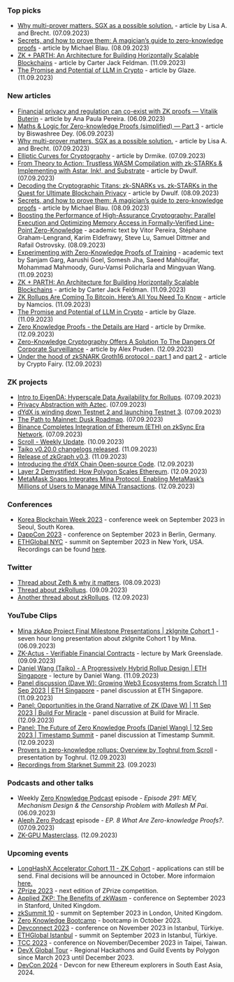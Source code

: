 ### Top picks
* [Why multi-prover matters. SGX as a possible solution.](https://taiko.mirror.xyz/Kx1Mp4WJjd83K1KDEwp1pM7xi9QmpSahxJg3S_N7NE4) - article by Lisa A. and Brecht. (07.09.2023)
* [Secrets, and how to prove them: A magician’s guide to zero-knowledge proofs](https://a16zcrypto.com/posts/article/a-magicians-guide-to-zero-knowledge-proofs/) - article by Michael Blau. (08.09.2023)
* [ZK + PARTH: An Architecture for Building Horizontally Scalable Blockchains](https://qedprotocol.com/blog/posts/an-architecture-for-horizontally-scalable-blockchains/) - article by Carter Jack Feldman. (11.09.2023)
* [The Promise and Potential of LLM in Crypto](https://hackernoon.com/the-promise-and-potential-of-llm-in-crypto) - article by Glaze. (11.09.2023)

### New articles 
* [Financial privacy and regulation can co-exist with ZK proofs — Vitalik Buterin](https://cointelegraph.com/news/financial-privacy-regulation-can-coexist-zk-proofs-vitalik-buterin) - article by Ana Paula Pereira. (06.09.2023)
* [Maths & Logic for Zero-knowledge Proofs (simplified) — Part 3](https://medium.com/@biswashreedey/maths-logic-for-zero-knowledge-proofs-simplified-part-3-23e20efa216) - article by Biswashree Dey. (06.09.2023)
* [Why multi-prover matters. SGX as a possible solution.](https://taiko.mirror.xyz/Kx1Mp4WJjd83K1KDEwp1pM7xi9QmpSahxJg3S_N7NE4) - article by Lisa A. and Brecht. (07.09.2023)
* [Elliptic Curves for Cryptography](https://medium.com/@eresrch/elliptic-curves-for-cryptography-70ba9bdf152c) - article by Drmike. (07.09.2023)
* [From Theory to Action: Trustless WASM Compilation with zk-STARKs & Implementing with Astar, Ink!, and Substrate](https://theastarbulletin.news/from-theory-to-action-trustless-wasm-compilation-with-snarks-implementing-with-astar-ink-db2695d0dcdc) - article by Dwulf. (07.09.2023)
* [Decoding the Cryptographic Titans: zk-SNARKs vs. zk-STARKs in the Quest for Ultimate Blockchain Privacy](https://theastarbulletin.news/decoding-the-cryptographic-titans-zk-snarks-vs-1ed4ee7e91) - article by Dwulf. (08.09.2023)
* [Secrets, and how to prove them: A magician’s guide to zero-knowledge proofs](https://a16zcrypto.com/posts/article/a-magicians-guide-to-zero-knowledge-proofs/) - article by Michael Blau. (08.09.2023)
* [Boosting the Performance of High-Assurance Cryptography: Parallel Execution and Optimizing Memory Access in Formally-Verified Line-Point Zero-Knowledge](https://eprint.iacr.org/2023/1322.pdf) - academic text by Vitor Pereira, Stéphane Graham-Lengrand, Karim Eldefrawy, Steve Lu, Samuel Dittmer and Rafail Ostrovsky. (08.09.2023)
* [Experimenting with Zero-Knowledge Proofs of Training](https://eprint.iacr.org/2023/1345.pdf) - academic text by Sanjam Garg, Aarushi Goel, Somesh Jha, Saeed Mahloujifar, Mohammad Mahmoody, Guru-Vamsi Policharla and Mingyuan Wang. (11.09.2023)
* [ZK + PARTH: An Architecture for Building Horizontally Scalable Blockchains](https://qedprotocol.com/blog/posts/an-architecture-for-horizontally-scalable-blockchains/) - article by Carter Jack Feldman. (11.09.2023)
* [ZK Rollups Are Coming To Bitcoin. Here’s All You Need To Know](https://bitcoinmagazine.com/technical/zk-rollups-are-coming-to-bitcoin-heres-all-you-need-to-know) - article by Namcios. (11.09.2023)
* [The Promise and Potential of LLM in Crypto](https://hackernoon.com/the-promise-and-potential-of-llm-in-crypto) - article by Glaze. (11.09.2023)
* [Zero Knowledge Proofs - the Details are Hard](https://hackernoon.com/zero-knowledge-proofs-the-details-are-hard) - article by Drmike. (12.09.2023)
* [Zero-Knowledge Cryptography Offers A Solution To The Dangers Of Corporate Surveillance](https://www.forbes.com/sites/digital-assets/2023/09/12/zero-knowledge-cryptography-offers-a-solution-to-the-dangers-of-corporate-surveillance/) - article by Alex Pruden. (12.09.2023)
* [Under the hood of zkSNARK Groth16 protocol - part 1](https://medium.com/@cryptofairy/under-the-hood-of-zksnark-groth16-protocol-2843b0d1558b) and [part 2](https://medium.com/@cryptofairy/under-the-hood-of-zksnark-groth16-protocol-part-2-ca3962c50947) - article by Crypto Fairy. (12.09.2023)

### ZK projects
* [Intro to EigenDA: Hyperscale Data Availability for Rollups](https://www.blog.eigenlayer.xyz/intro-to-eigenda-hyperscale-data-availability-for-rollups/). (07.09.2023)
* [Privacy Abstraction with Aztec](https://medium.com/aztec-protocol/privacy-abstraction-with-aztec-def9da73eb5). (07.09.2023)
* [dYdX is winding down Testnet 2 and launching Testnet 3](https://dydx.exchange/blog/testnet-2-update). (07.09.2023)
* [The Path to Mainnet: Dusk Roadmap](https://dusk.network/news/path-to-mainnet-dusk-roadmap/). (07.09.2023)
* [Binance Completes Integration of Ethereum (ETH) on zkSync Era Network](https://www.binance.com/en/support/announcement/binance-completes-integration-of-ethereum-eth-on-zksync-era-network-opens-deposits-and-withdrawals-ee1c87b20f2248618446bf21d72556ed). (07.09.2023)
* [Scroll - Weekly Update](https://twitter.com/Scroll_ZKP/status/1700672627487170735). (10.09.2023) 
* [Taiko v0.20.0 changelogs released](https://twitter.com/taikoxyz/status/1701150263271379340). (11.09.2023)
* [Release of zkGraph v0.3](https://twitter.com/HyperOracle/status/1701211848379400542). (11.09.2023)
* [Introducing the dYdX Chain Open-source Code](https://dydx.exchange/blog/dydx-chain-open-source-code). (12.09.2023)
* [Layer 2 Demystified: How Polygon Scales Ethereum](https://polygon.technology/blog/layer-2-demystified-how-polygon-scales-ethereum). (12.09.2023)
* [MetaMask Snaps Integrates Mina Protocol, Enabling MetaMask’s Millions of Users to Manage MINA Transactions](https://minaprotocol.com/blog/metamask-snaps-integrates-mina-protocol-enabling-metamasks-millions-of-users-to-manage-mina-transactions). (12.09.2023)

### Conferences
* [Korea Blockchain Week 2023](https://koreablockchainweek.com/) - conference week on September 2023 in Seoul, South Korea. 
* [DappCon 2023](https://www.dappcon.io/#about) - conference on September 2023 in Berlin, Germany.
* [ETHGlobal NYC](https://ethglobal.com/events/newyork2023) - summit on September 2023 in New York, USA. Recordings can be found [here](https://www.youtube.com/playlist?list=PLXzKMXK2aHh7hzYpBqmzRrHOEE4RGpppJ).

### Twitter
* [Thread about Zeth & why it matters](https://twitter.com/zerokn0wledge_/status/1700152260213489932). (08.09.2023)
* [Thread about zkRollups](https://twitter.com/stsoien/status/1700502996927344760). (09.09.2023)
* [Another thread about zkRollups](https://twitter.com/iotex_dev/status/1701622698479087647). (12.09.2023)

### YouTube Clips
* [Mina zkApp Project Final Milestone Presentations | zkIgnite Cohort 1](https://www.youtube.com/watch?v=5Orv2h8F9x0) - seven hour long presentation about zkIgnite Cohort 1 by Mina. (06.09.2023)
* [ZK-Actus - Verifiable Financial Contracts](https://www.youtube.com/watch?v=hy9Fu60wZ0w&t=18063s) - lecture by Mark Greenslade. (09.09.2023)
* [Daniel Wang (Taiko) - A Progressively Hybrid Rollup Design | ETH Singapore](https://www.youtube.com/watch?v=awnhgESvyA4) - lecture by Daniel Wang. (11.09.2023)
* [Panel discussion (Dave W): Growing Web3 Ecosystems from Scratch | 11 Sep 2023 | ETH Singapore](https://www.youtube.com/watch?v=R8w2SKTdCzQ) - panel discussion at ETH Singapore. (11.09.2023)
* [Panel: Opportunities in the Grand Narrative of ZK (Dave W) | 11 Sep 2023 | Build For Miracle](https://www.youtube.com/watch?v=o12wIeB3OdY) - panel discussion at Build for Miracle. (12.09.2023)
* [Panel: The Future of Zero Knowledge Proofs (Daniel Wang) | 12 Sep 2023 | Timestamp Summit](https://www.youtube.com/watch?v=v-ir6wQyVxw) - panel discussion at Timestamp Summit. (12.09.2023)
* [Provers in zero-knowledge rollups: Overview by Toghrul from Scroll](https://www.youtube.com/watch?v=HvfY90x0HQI) - presentation by Toghrul. (12.09.2023)
* [Recordings from Starknet Summit 23](https://www.youtube.com/playlist?list=PLcIyXLwiPilX2ncKfmXRSUPQ21AN-JaRo). (09.2023)

### Podcasts and other talks
* Weekly [Zero Knowledge Podcast](https://zeroknowledge.fm/291-2/) episode - *Episode 291: MEV, Mechanism Design & the Censorship Problem with Mallesh M Pai*. (06.09.2023) 
* [Aleph Zero Podcast](https://www.youtube.com/watch?v=NF70UMej4Z8) episode - *EP. 8 What Are Zero-knowledge Proofs?*. (07.09.2023) 
* [ZK-GPU Masterclass](https://twitter.com/Ingo_zk/status/1698741144790659556). (12.09.2023)

### Upcoming events
* [LongHashX Accelerator Cohort 11 - ZK Cohort](https://longhashventures.typeform.com/ZKCohort?typeform-source=t.co) - applications can still be send. Final decisions will be announced in October. More informaion [here.](https://www.longhash.vc/accelerator/zk-accelerator/)
* [ZPrize 2023](https://www.zprize.io/#2023) - next edition of ZPrize competition.
* [Applied ZKP: The Benefits of zkWasm](https://law.stanford.edu/codex-the-stanford-center-for-legal-informatics/projects/zero-knowledge-cryptography/) - conference on September 2023 in Stanford, United Kingdom.
* [zkSummit 10](https://www.zksummit.com/) - summit on September 2023 in London, United Kingdom.
* [Zero Knowledge Bootcamp](https://www.rareskills.io/) - bootcamp in October 2023.
* [Devconnect 2023](https://devconnect.org/) - conference on November 2023 in Istanbul, Türkiye.
* [ETHGlobal Istanbul](https://ethglobal.com/events/istanbul) - summit on September 2023 in Istanbul, Türkiye.
* [TCC 2023](https://tcc.iacr.org/2023/) - conference on November/December 2023 in Taipei, Taiwan.
* [DevX Global Tour](https://polygon.technology/blog/polygon-labs-announces-devx-global-tour) - Regional Hackathons and Guild Events by Polygon since March 2023 until December 2023.
* [DevCon 2024](https://devcon.org/) - Devcon for new Ethereum explorers in South East Asia, 2024.
